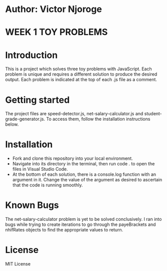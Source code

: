 # Author: Victor Njoroge

# WEEK 1 TOY PROBLEMS

# Introduction
This is a project which solves three toy problems with JavaScript. Each problem is unique and requires a different solution to produce the desired output. Each problem is indicated at the top of each .js file as a comment.

# Getting started
The project files are speed-detector.js, net-salary-calculator.js and student-grade-generator.js. To access them, follow the installation instructions below.

# Installation
- Fork and clone this repository into your local environment.
- Navigate into its directory in the terminal, then run code . to open the files in Visual Studio Code.
- At the bottom of each solution, there is a console.log function with an argument in it. Change the value of the argument as desired to ascertain that the code is running smoothly.

# Known Bugs
The net-salary-calculator problem is yet to be solved conclusively. I ran into bugs while trying to create iterations to go through the payeBrackets and nhifRates objects to find the appropriate values to return.

# License
MIT License